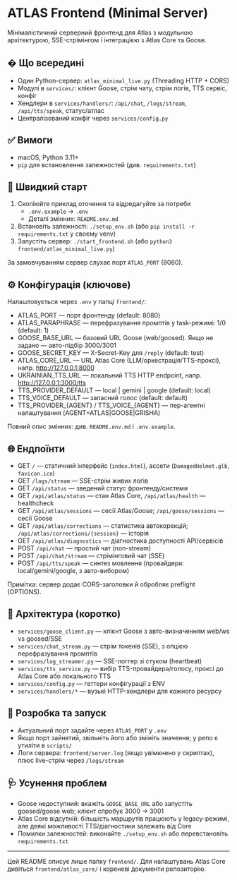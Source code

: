 # ATLAS Frontend (Minimal Server)

Мінімалістичний серверний фронтенд для Atlas з модульною архітектурою, SSE-стрімінгом і інтеграцією з Atlas Core та Goose.

## � Що всередині
- Один Python-сервер: `atlas_minimal_live.py` (Threading HTTP + CORS)
- Модулі в `services/`: клієнт Goose, стрім чату, стрім логів, TTS сервіс, конфіг
- Хендлери в `services/handlers/`: `/api/chat`, `/logs/stream`, `/api/tts/speak`, статус/атлас
- Централізований конфіг через `services/config.py`

## ✅ Вимоги
- macOS, Python 3.11+
- `pip` для встановлення залежностей (див. `requirements.txt`)

## 🚀 Швидкий старт
1) Скопіюйте приклад оточення та відредагуйте за потреби
	- `.env.example` → `.env`
	- Деталі змінних: `README.env.md`
2) Встановіть залежності: `./setup_env.sh` (або `pip install -r requirements.txt` у своєму venv)
3) Запустіть сервер: `./start_frontend.sh` (або `python3 frontend/atlas_minimal_live.py`)

За замовчуванням сервер слухає порт `ATLAS_PORT` (8080).

## ⚙️ Конфігурація (ключове)
Налаштовується через `.env` у папці `frontend/`:
- ATLAS_PORT — порт фронтенду (default: 8080)
- ATLAS_PARAPHRASE — перефразування промптів у task-режимі: 1/0 (default: 1)
- GOOSE_BASE_URL — базовий URL Goose (web/goosed). Якщо не задано — авто-підбір 3000/3001
- GOOSE_SECRET_KEY — X-Secret-Key для `/reply` (default: test)
- ATLAS_CORE_URL — URL Atlas Core (LLM/оркестрація/TTS-проксі), напр. http://127.0.0.1:8000
- UKRAINIAN_TTS_URL — локальний TTS HTTP endpoint, напр. http://127.0.0.1:3000/tts
- TTS_PROVIDER_DEFAULT — local | gemini | google (default: local)
- TTS_VOICE_DEFAULT — запасний голос (default: default)
- TTS_PROVIDER_{AGENT} / TTS_VOICE_{AGENT} — пер-агентні налаштування (AGENT=ATLAS|GOOSE|GRISHA)

Повний опис змінних: див. `README.env.md` і `.env.example`.

## 🌐 Ендпоїнти
- GET `/` — статичний інтерфейс (`index.html`), ассети (`DamagedHelmet.glb`, `favicon.ico`)
- GET `/logs/stream` — SSE-стрім живих логів
- GET `/api/status` — зведений статус фронтенду/системи
- GET `/api/atlas/status` — стан Atlas Core, `/api/atlas/health` — healthcheck
- GET `/api/atlas/sessions` — сесії Atlas/Goose; `/api/goose/sessions` — сесії Goose
- GET `/api/atlas/corrections` — статистика автокорекцій; `/api/atlas/corrections/{session}` — історія
- GET `/api/atlas/diagnostics` — діагностика доступності API/сервісів
- POST `/api/chat` — простий чат (non-stream)
- POST `/api/chat/stream` — стрімінговий чат (SSE)
- POST `/api/tts/speak` — синтез мовлення (провайдери: local/gemini/google, з авто-вибором)

Примітка: сервер додає CORS-заголовки й обробляє preflight (OPTIONS).

## 🧩 Архітектура (коротко)
- `services/goose_client.py` — клієнт Goose з авто-визначенням web/ws vs goosed/SSE
- `services/chat_stream.py` — стрім токенів (SSE), з опцією перефразування промптів
- `services/log_streamer.py` — SSE-логгер зі стуком (heartbeat)
- `services/tts_service.py` — вибір TTS-провайдера/голосу, проксі до Atlas Core або локального TTS
- `services/config.py` — геттери конфігурації з ENV
- `services/handlers/*` — вузькі HTTP-хендлери для кожного ресурсу

## 🧪 Розробка та запуск
- Актуальний порт задайте через `ATLAS_PORT` у `.env`
- Якщо порт зайнятий, звільніть його або змініть значення; у репо є утиліти в `scripts/`
- Логи сервера: `frontend/server.log` (якщо увімкнено у скриптах), плюс live-стрім через `/logs/stream`

## 🩺 Усунення проблем
- Goose недоступний: вкажіть `GOOSE_BASE_URL` або запустіть goosed/goose web; клієнт спробує 3000 → 3001
- Atlas Core відсутній: більшість маршрутів працюють у legacy-режимі, але деякі можливості TTS/діагностики залежать від Core
- Помилки залежностей: виконайте `./setup_env.sh` або перевстановіть `requirements.txt`

---

Цей README описує лише папку `frontend/`. Для налаштувань Atlas Core дивіться `frontend/atlas_core/` і кореневі документи репозиторію.

